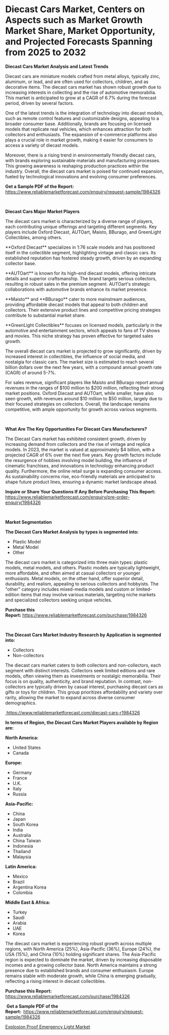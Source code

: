 <p><h1>Diecast Cars Market, Centers on Aspects such as Market Growth Market Share, Market Opportunity, and Projected Forecasts Spanning from 2025 to 2032</h1></p><p><strong>Diecast Cars Market Analysis and Latest Trends</strong></p>
<p><p>Diecast cars are miniature models crafted from metal alloys, typically zinc, aluminum, or lead, and are often used for collectors, children, and as decorative items. The diecast cars market has shown robust growth due to increasing interests in collecting and the rise of automotive memorabilia. This market is anticipated to grow at a CAGR of 6.7% during the forecast period, driven by several factors.</p><p>One of the latest trends is the integration of technology into diecast models, such as remote control features and customizable designs, appealing to a broader consumer base. Additionally, brands are focusing on licensed models that replicate real vehicles, which enhances attraction for both collectors and enthusiasts. The expansion of e-commerce platforms also plays a crucial role in market growth, making it easier for consumers to access a variety of diecast models.</p><p>Moreover, there is a rising trend in environmentally friendly diecast cars, with brands exploring sustainable materials and manufacturing processes. This growing awareness is reshaping production practices within the industry. Overall, the diecast cars market is poised for continued expansion, fueled by technological innovations and evolving consumer preferences.</p></p>
<p><strong>Get a Sample PDF of the Report:&nbsp;</strong> <a href="https://www.reliablemarketforecast.com/enquiry/request-sample/1984326?utm_campaign=1134&utm_medium=2&utm_source=Github&utm_content=ia&utm_term=08022025&utm_id=diecast-cars">https://www.reliablemarketforecast.com/enquiry/request-sample/1984326</a></p>
<p>&nbsp;</p>
<p><strong>Diecast Cars Major Market Players</strong></p>
<p><p>The diecast cars market is characterized by a diverse range of players, each contributing unique offerings and targeting different segments. Key players include Oxford Diecast, AUTOart, Maisto, BBurago, and GreenLight Collectibles, among others.</p><p>**Oxford Diecast** specializes in 1:76 scale models and has positioned itself in the collectible segment, highlighting vintage and classic cars. Its established reputation has fostered steady growth, driven by an expanding collector base.</p><p>**AUTOart** is known for its high-end diecast models, offering intricate details and superior craftsmanship. The brand targets serious collectors, resulting in robust sales in the premium segment. AUTOart's strategic collaborations with automotive brands enhance its market presence.</p><p>**Maisto** and **BBurago** cater to more mainstream audiences, providing affordable diecast models that appeal to both children and collectors. Their extensive product lines and competitive pricing strategies contribute to substantial market share.</p><p>**GreenLight Collectibles** focuses on licensed models, particularly in the automotive and entertainment sectors, which appeals to fans of TV shows and movies. This niche strategy has proven effective for targeted sales growth.</p><p>The overall diecast cars market is projected to grow significantly, driven by increased interest in collectibles, the influence of social media, and nostalgia for classic cars. The market size is estimated to reach several billion dollars over the next few years, with a compound annual growth rate (CAGR) of around 5-7%.</p><p>For sales revenue, significant players like Maisto and BBurago report annual revenues in the ranges of $100 million to $200 million, reflecting their strong market positions. Oxford Diecast and AUTOart, while smaller, have also seen growth, with revenues around $10 million to $50 million, largely due to their focused strategies on collectors. Overall, the landscape remains competitive, with ample opportunity for growth across various segments.</p></p>
<p>&nbsp;</p>
<p><strong>What Are The Key Opportunities For Diecast Cars Manufacturers?</strong></p>
<p><p>The Diecast Cars market has exhibited consistent growth, driven by increasing demand from collectors and the rise of vintage and replica models. In 2023, the market is valued at approximately $4 billion, with a projected CAGR of 6% over the next five years. Key growth factors include the resurgence of hobbies involving model building, the influence of cinematic franchises, and innovations in technology enhancing product quality. Furthermore, the online retail surge is expanding consumer access. As sustainability concerns rise, eco-friendly materials are anticipated to shape future product lines, ensuring a dynamic market landscape ahead.</p></p>
<p><strong>Inquire or Share Your Questions If Any Before Purchasing This Report:</strong> <a href="https://www.reliablemarketforecast.com/enquiry/pre-order-enquiry/1984326?utm_campaign=1134&utm_medium=2&utm_source=Github&utm_content=ia&utm_term=08022025&utm_id=diecast-cars">https://www.reliablemarketforecast.com/enquiry/pre-order-enquiry/1984326</a></p>
<p>&nbsp;</p>
<p><strong>Market Segmentation</strong></p>
<p><strong>The Diecast Cars Market Analysis by types is segmented into:</strong></p>
<p><ul><li>Plastic Model</li><li>Metal Model</li><li>Other</li></ul></p>
<p><p>The diecast cars market is categorized into three main types: plastic models, metal models, and others. Plastic models are typically lightweight, more affordable, and often aimed at casual collectors or younger enthusiasts. Metal models, on the other hand, offer superior detail, durability, and realism, appealing to serious collectors and hobbyists. The "other" category includes mixed-media models and custom or limited-edition items that may involve various materials, targeting niche markets and specialized collectors seeking unique vehicles.</p></p>
<p><strong>Purchase this Report:&nbsp;</strong><a href="https://www.reliablemarketforecast.com/purchase/1984326?utm_campaign=1134&utm_medium=2&utm_source=Github&utm_content=ia&utm_term=08022025&utm_id=diecast-cars">https://www.reliablemarketforecast.com/purchase/1984326</a></p>
<p>&nbsp;</p>
<p><strong>The Diecast Cars Market Industry Research by Application is segmented into:</strong></p>
<p><ul><li>Collectors</li><li>Non-collectors</li></ul></p>
<p><p>The diecast cars market caters to both collectors and non-collectors, each segment with distinct interests. Collectors seek limited editions and rare models, often viewing them as investments or nostalgic memorabilia. Their focus is on quality, authenticity, and brand reputation. In contrast, non-collectors are typically driven by casual interest, purchasing diecast cars as gifts or toys for children. This group prioritizes affordability and variety over rarity, allowing the market to expand across diverse consumer demographics.</p></p>
<p><a href="https://www.reliablemarketforecast.com/diecast-cars-r1984326?utm_campaign=1134&utm_medium=2&utm_source=Github&utm_content=ia&utm_term=08022025&utm_id=diecast-cars">&nbsp;https://www.reliablemarketforecast.com/diecast-cars-r1984326</a></p>
<p><strong>In terms of Region, the Diecast Cars Market Players available by Region are:</strong></p>
<p>
    <p> <strong> North America: </strong>
        <ul>
            <li>United States</li>
            <li>Canada</li>
        </ul>
        </p> 
    <p> <strong> Europe: </strong>
        <ul>
            <li>Germany</li>
            <li>France</li>
            <li>U.K.</li>
            <li>Italy</li>
            <li>Russia</li>
        </ul>
        </p> 
    <p> <strong> Asia-Pacific: </strong>
        <ul>
            <li>China</li>
            <li>Japan</li>
            <li>South Korea</li>
            <li>India</li>
            <li>Australia</li>
            <li>China Taiwan</li>
            <li>Indonesia</li>
            <li>Thailand</li>
            <li>Malaysia</li>
        </ul>
        </p> 
    <p> <strong> Latin America: </strong>
        <ul>
            <li>Mexico</li>
            <li>Brazil</li>
            <li>Argentina Korea</li>
            <li>Colombia</li>
        </ul>
        </p> 
    <p> <strong> Middle East & Africa: </strong>
        <ul>
            <li>Turkey</li>
            <li>Saudi</li>
            <li>Arabia</li>
            <li>UAE</li>
            <li>Korea</li>
        </ul>
    </p>
    </p>
<p><p>The diecast cars market is experiencing robust growth across multiple regions, with North America (25%), Asia-Pacific (36%), Europe (24%), the USA (15%), and China (10%) holding significant shares. The Asia-Pacific region is expected to dominate the market, driven by increasing disposable incomes and a growing collector base. North America maintains a strong presence due to established brands and consumer enthusiasm. Europe remains stable with moderate growth, while China is emerging gradually, reflecting a rising interest in diecast collectibles.</p></p>
<p><strong>Purchase this Report: </strong><a href="https://www.reliablemarketforecast.com/purchase/1984326?utm_campaign=1134&utm_medium=2&utm_source=Github&utm_content=ia&utm_term=08022025&utm_id=diecast-cars">https://www.reliablemarketforecast.com/purchase/1984326</a></p>
<p>&nbsp;<strong>Get a Sample PDF of the Report:&nbsp;&nbsp;</strong><a href="https://www.reliablemarketforecast.com/enquiry/request-sample/1984326?utm_campaign=1134&utm_medium=2&utm_source=Github&utm_content=ia&utm_term=08022025&utm_id=diecast-cars">https://www.reliablemarketforecast.com/enquiry/request-sample/1984326</a></p>
<p><strong></strong></p>
<p><p><a href="https://github.com/BryceTownsendr/Market-Research-Report-List-7/blob/main/explosion-proof-emergency-light-market.md?utm_campaign=1134&utm_medium=2&utm_source=Github&utm_content=ia&utm_term=08022025&utm_id=diecast-cars">Explosion Proof Emergency Light Market</a></p></p>